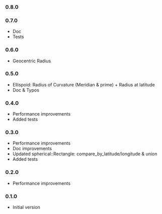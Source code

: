 ### 0.8.0

### 0.7.0

- Doc
- Tests

### 0.6.0

- Geocentric Radius

### 0.5.0

- Ellispoid: Radius of Curvature (Meridian & prime) + Radius at latitude
- Doc & Typos

### 0.4.0

- Performance improvements
- Added tests

### 0.3.0

- Performance improvements
- Doc improvements
- Updated spherical::Rectangle: compare_by_latitude/longitude & union
- Added tests

### 0.2.0

- Performance improvements

### 0.1.0

- Initial version
